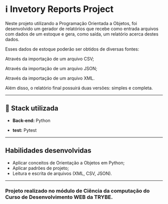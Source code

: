 # :information_source: Invetory Reports Project

Neste projeto utilizando a Programação Orientada a Objetos, foi desenvolvido um gerador de relatórios que recebe como entrada arquivos com dados de um estoque e gera, como saída, um relatório acerca destes dados.

Esses dados de estoque poderão ser obtidos de diversas fontes:

Através da importação de um arquivo CSV;

Através da importação de um arquivo JSON;

Através da importação de um arquivo XML.

Além disso, o relatório final possuirá duas versões: simples e completa.

---

## :rocket: Stack utilizada

* **Back-end:** Python

* **test:** Pytest

---

## Habilidades desenvolvidas

* Aplicar conceitos de Orientação a Objetos em Python;
* Aplicar padrões de projeto;
* Leitura e escrita de arquivos (XML, CSV, JSON).

--- 

### Projeto realizado no módulo de Ciência da computação do Curso de Desenvolvimento WEB da TRYBE.